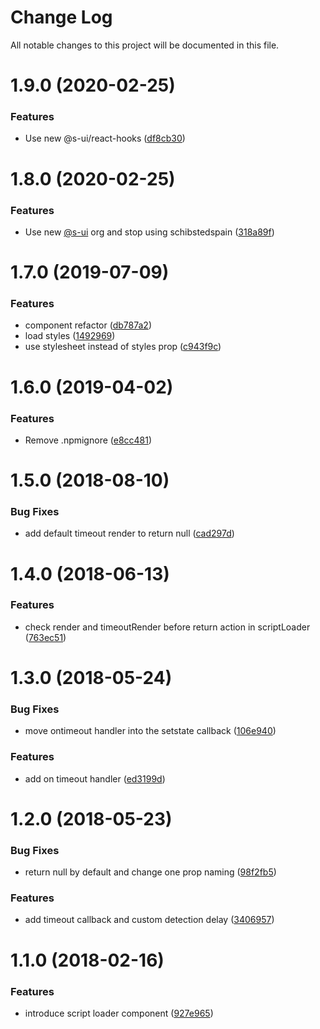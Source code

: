 # Change Log

All notable changes to this project will be documented in this file.

# 1.9.0 (2020-02-25)


### Features

* Use new @s-ui/react-hooks ([df8cb30](https://github.com/SUI-Components/schibsted-spain-components/commit/df8cb3063f841f5fc0a6630239f6ec50f8442491))



# 1.8.0 (2020-02-25)


### Features

* Use new [@s-ui](https://github.com/s-ui) org and stop using schibstedspain ([318a89f](https://github.com/SUI-Components/schibsted-spain-components/commit/318a89f317c4d68247be99158e971c5e3f2eaf11))



# 1.7.0 (2019-07-09)


### Features

* component refactor ([db787a2](https://github.com/SUI-Components/schibsted-spain-components/commit/db787a2082b0644031d86dfac45c614675d43201))
* load styles ([1492969](https://github.com/SUI-Components/schibsted-spain-components/commit/14929690bd00f605be84c9f9ef93c285a913bd32))
* use stylesheet instead of styles prop ([c943f9c](https://github.com/SUI-Components/schibsted-spain-components/commit/c943f9ca4ec6b7b09b928210fc9295080496ff0f))



# 1.6.0 (2019-04-02)


### Features

* Remove .npmignore ([e8cc481](https://github.com/SUI-Components/schibsted-spain-components/commit/e8cc481acb9799d5dad9b4bbe7a40de6018b2b83))



# 1.5.0 (2018-08-10)


### Bug Fixes

* add default timeout render to return null ([cad297d](https://github.com/SUI-Components/schibsted-spain-components/commit/cad297dad64af85d46cd4a88ca2a9880a3055b0b))



# 1.4.0 (2018-06-13)


### Features

* check render and timeoutRender before return action in scriptLoader ([763ec51](https://github.com/SUI-Components/schibsted-spain-components/commit/763ec51474c2d95561df56771e9e0059902e3200))



# 1.3.0 (2018-05-24)


### Bug Fixes

* move ontimeout handler into the setstate callback ([106e940](https://github.com/SUI-Components/schibsted-spain-components/commit/106e940f7bdf0bde077e6298fb66a8e14d426fe6))


### Features

* add on timeout handler ([ed3199d](https://github.com/SUI-Components/schibsted-spain-components/commit/ed3199d1e59ccfd4fba331130577949b36472377))



# 1.2.0 (2018-05-23)


### Bug Fixes

* return null by default and change one prop naming ([98f2fb5](https://github.com/SUI-Components/schibsted-spain-components/commit/98f2fb57ba8e35385df93766c472cfbec3488f34))


### Features

* add timeout callback and custom detection delay ([3406957](https://github.com/SUI-Components/schibsted-spain-components/commit/34069570d974e3cfd3f4500a3cb6670457212a0f))



# 1.1.0 (2018-02-16)


### Features

* introduce script loader component ([927e965](https://github.com/SUI-Components/schibsted-spain-components/commit/927e96550d64bb959e491a1769454d7eec148611))



